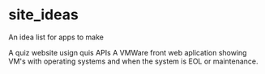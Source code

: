 # site_ideas
An idea list for apps to make

A quiz website usign quis APIs
A VMWare front web aplication showing VM's with operating systems and when the system is EOL or maintenance. 
